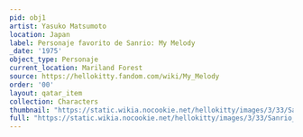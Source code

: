 ```yaml
---
pid: obj1
artist: Yasuko Matsumoto
location: Japan
label: Personaje favorito de Sanrio: My Melody
_date: '1975'
object_type: Personaje
current_location: Mariland Forest
source: https://hellokitty.fandom.com/wiki/My_Melody
order: '00'
layout: qatar_item
collection: Characters
thumbnail: "https://static.wikia.nocookie.net/hellokitty/images/3/33/Sanrio_Characters_My_Melody_Image029.png/revision/latest?cb=20170407005355"
full: "https://static.wikia.nocookie.net/hellokitty/images/3/33/Sanrio_Characters_My_Melody_Image029.png/revision/latest?cb=20170407005355"
---
```

